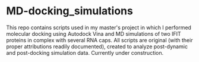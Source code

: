 # MD-docking_simulations
This repo contains scripts used in my master's project in which I performed molecular docking using Autodock Vina and MD simulations of two IFIT proteins in complex with several RNA caps. All scripts are original (with their proper attributions readily documented), created to analyze post-dynamic and post-docking simulation data.
Currently under construction.
